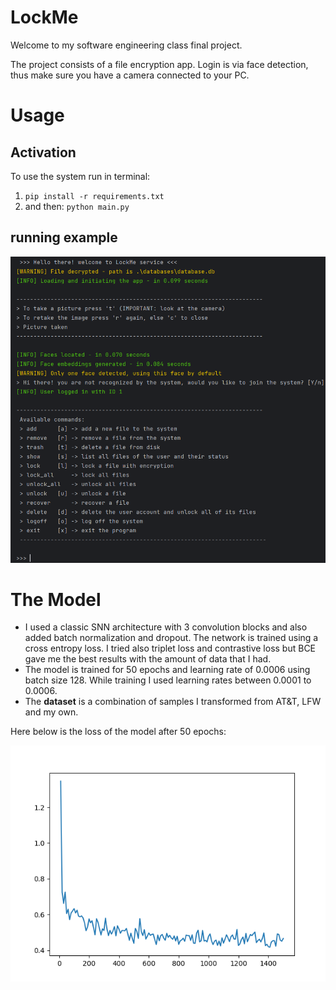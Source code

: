 # LockMe
 
Welcome to my software engineering class final project.

The project consists of a file encryption app. 
Login is via face detection, thus make sure you have a camera connected to your PC.

# Usage
## Activation
To use the system run in terminal:
1. `pip install -r requirements.txt`
2. and then: `python main.py`

## running example
![img.png](images/terminal_view.png)

# The Model
* I used a classic SNN architecture with 3 convolution blocks and also added batch normalization and dropout.
The network is trained using a cross entropy loss.
I tried also triplet loss and contrastive loss but BCE gave me the best results with the amount of data that I had.
* The model is trained for 50 epochs and learning rate of 0.0006 using batch size 128. While training I used learning rates between 0.0001 to 0.0006.
* The **dataset** is a combination of samples I transformed from AT&T, LFW and my own. 

Here below is the loss of the model after 50 epochs:

![img.png](images/calssic_SNN_with_BN/ATNT+/5%20bce/50%20epochs%20lr0006.png)
